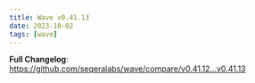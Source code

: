 ```yaml
---
title: Wave v0.41.13
date: 2023-10-02
tags: [wave]
---
```


**Full Changelog**: https://github.com/seqeralabs/wave/compare/v0.41.12...v0.41.13
